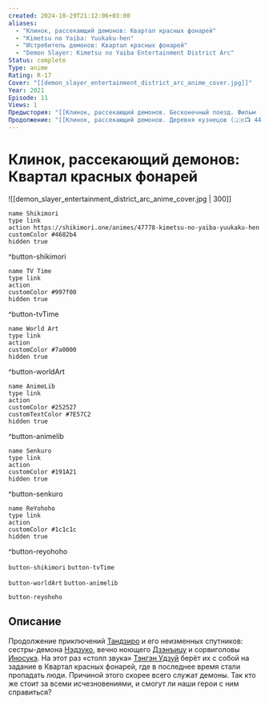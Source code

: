 ```yaml
---
created: 2024-10-29T21:12:06+03:00
aliases:
  - "Клинок, рассекающий демонов: Квартал красных фонарей"
  - "Kimetsu no Yaiba: Yuukaku-hen"
  - "Истребитель демонов: Квартал красных фонарей"
  - "Demon Slayer: Kimetsu no Yaiba Entertainment District Arc"
Status: complete
Type: anime
Rating: R-17
Cover: "[[demon_slayer_entertainment_district_arc_anime_cover.jpg]]"
Year: 2021
Episode: 11
Views: 1
Предыстория: "[[Клинок, рассекающий демонов. Бесконечный поезд. Фильм (🇯🇵📺 447)]]"
Продолжение: "[[Клинок, рассекающий демонов. Деревня кузнецов (🇯🇵📺 448)]]"
---
```


# Клинок, рассекающий демонов: Квартал красных фонарей

![[demon_slayer_entertainment_district_arc_anime_cover.jpg | 300]]

```button
name Shikimori
type link
action https://shikimori.one/animes/47778-kimetsu-no-yaiba-yuukaku-hen
customColor #4682b4
hidden true
```
^button-shikimori

```button
name TV Time
type link
action 
customColor #997f00
hidden true
```
^button-tvTime

```button
name World Art
type link
action 
customColor #7a0000
hidden true
```
^button-worldArt

```button
name AnimeLib
type link
action 
customColor #252527
customTextColor #7E57C2
hidden true
```
^button-animelib

```button
name Senkuro
type link
action 
customColor #191A21
hidden true
```
^button-senkuro

```button
name ReYohoho
type link
action 
customColor #1c1c1c
hidden true
```
^button-reyohoho



`button-shikimori` `button-tvTime`

`button-worldArt` `button-animelib`

`button-reyohoho`

## Описание

Продолжение приключений [Тандзиро](https://shikimori.one/characters/146156-tanjirou-kamado) и его неизменных спутников: сестры-демона [Нэдзуко](https://shikimori.one/characters/146157-nezuko-kamado), вечно ноющего [Дзэнъицу](https://shikimori.one/characters/146158-zenitsu-agatsuma) и сорвиголовы [Иносукэ](https://shikimori.one/characters/146159-inosuke-hashibira). На этот раз «столп звука» [Тэнгэн Удзуй](https://shikimori.one/characters/151144-tengen-uzui) берёт их с собой на задание в Квартал красных фонарей, где в последнее время стали пропадать люди. Причиной этого скорее всего служат демоны. Так кто же стоит за всеми исчезновениями, и смогут ли наши герои с ним справиться?
